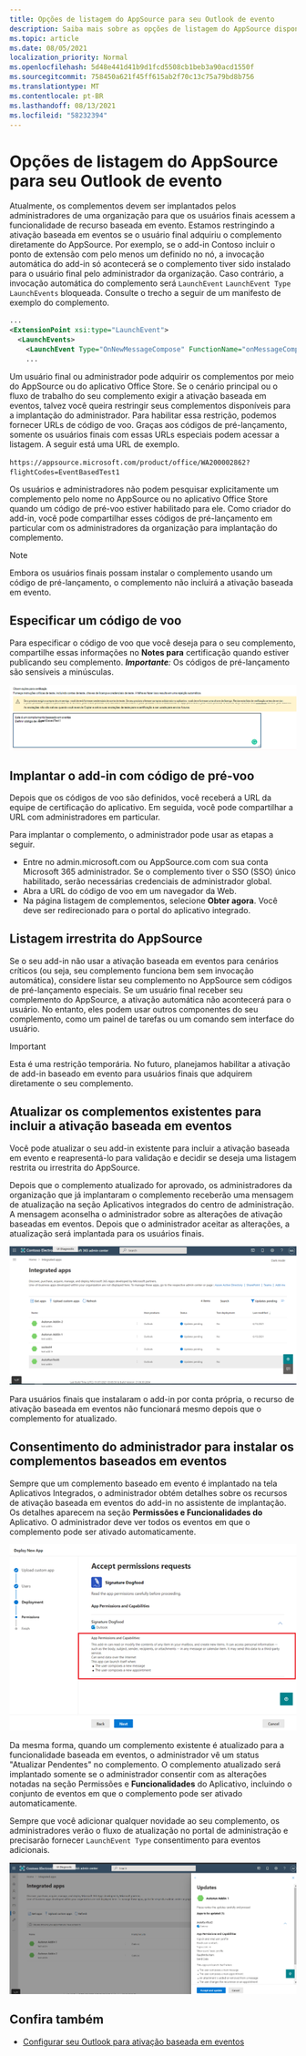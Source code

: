 ```yaml
---
title: Opções de listagem do AppSource para seu Outlook de evento
description: Saiba mais sobre as opções de listagem do AppSource disponíveis para seu Outlook que implementa a ativação baseada em eventos.
ms.topic: article
ms.date: 08/05/2021
localization_priority: Normal
ms.openlocfilehash: 5d48e441d41b9d1fcd5508cb1beb3a90acd1550f
ms.sourcegitcommit: 758450a621f45ff615ab2f70c13c75a79bd8b756
ms.translationtype: MT
ms.contentlocale: pt-BR
ms.lasthandoff: 08/13/2021
ms.locfileid: "58232394"
---
```

# <a name="appsource-listing-options-for-your-event-based-outlook-add-in"></a>Opções de listagem do AppSource para seu Outlook de evento

Atualmente, os complementos devem ser implantados pelos administradores de uma organização para que os usuários finais acessem a funcionalidade de recurso baseada em evento. Estamos restringindo a ativação baseada em eventos se o usuário final adquiriu o complemento diretamente do AppSource. Por exemplo, se o add-in Contoso incluir o ponto de extensão com pelo menos um definido no nó, a invocação automática do add-in só acontecerá se o complemento tiver sido instalado para o usuário final pelo administrador da organização. Caso contrário, a invocação automática do complemento será `LaunchEvent` `LaunchEvent Type` `LaunchEvents` bloqueada. Consulte o trecho a seguir de um manifesto de exemplo do complemento.

```xml
...
<ExtensionPoint xsi:type="LaunchEvent">
  <LaunchEvents>
    <LaunchEvent Type="OnNewMessageCompose" FunctionName="onMessageComposeHandler"/>
    ...
```

Um usuário final ou administrador pode adquirir os complementos por meio do AppSource ou do aplicativo Office Store. Se o cenário principal ou o fluxo de trabalho do seu complemento exigir a ativação baseada em eventos, talvez você queira restringir seus complementos disponíveis para a implantação do administrador. Para habilitar essa restrição, podemos fornecer URLs de código de voo. Graças aos códigos de pré-lançamento, somente os usuários finais com essas URLs especiais podem acessar a listagem. A seguir está uma URL de exemplo.

`https://appsource.microsoft.com/product/office/WA200002862?flightCodes=EventBasedTest1`

Os usuários e administradores não podem pesquisar explicitamente um complemento pelo nome no AppSource ou no aplicativo Office Store quando um código de pré-voo estiver habilitado para ele. Como criador do add-in, você pode compartilhar esses códigos de pré-lançamento em particular com os administradores da organização para implantação do complemento.

> [!NOTE]
> Embora os usuários finais possam instalar o complemento usando um código de pré-lançamento, o complemento não incluirá a ativação baseada em evento.

## <a name="specify-a-flight-code"></a>Especificar um código de voo

Para especificar o código de voo que você deseja para o seu complemento, compartilhe essas informações no **Notes para** certificação quando estiver publicando seu complemento. _**Importante**:_ Os códigos de pré-lançamento são sensíveis a minúsculas.

![Captura de tela mostrando exemplo de solicitação de código de voo no Notes para a tela de certificação durante o processo de publicação.](../images/outlook-publish-notes-for-certification-1.png)

## <a name="deploy-add-in-with-flight-code"></a>Implantar o add-in com código de pré-voo

Depois que os códigos de voo são definidos, você receberá a URL da equipe de certificação do aplicativo. Em seguida, você pode compartilhar a URL com administradores em particular.

Para implantar o complemento, o administrador pode usar as etapas a seguir.

- Entre no admin.microsoft.com ou AppSource.com com sua conta Microsoft 365 administrador. Se o complemento tiver o SSO (SSO) único habilitado, serão necessárias credenciais de administrador global.
- Abra a URL do código de voo em um navegador da Web.
- Na página listagem de complementos, selecione **Obter agora**. Você deve ser redirecionado para o portal do aplicativo integrado.

## <a name="unrestricted-appsource-listing"></a>Listagem irrestrita do AppSource

Se o seu add-in não usar a ativação baseada em eventos para cenários críticos (ou seja, seu complemento funciona bem sem invocação automática), considere listar seu complemento no AppSource sem códigos de pré-lançamento especiais. Se um usuário final receber seu complemento do AppSource, a ativação automática não acontecerá para o usuário. No entanto, eles podem usar outros componentes do seu complemento, como um painel de tarefas ou um comando sem interface do usuário.

> [!IMPORTANT]
> Esta é uma restrição temporária. No futuro, planejamos habilitar a ativação de add-in baseado em evento para usuários finais que adquirem diretamente o seu complemento.

## <a name="update-existing-add-ins-to-include-event-based-activation"></a>Atualizar os complementos existentes para incluir a ativação baseada em eventos

Você pode atualizar o seu add-in existente para incluir a ativação baseada em evento e reapresentá-lo para validação e decidir se deseja uma listagem restrita ou irrestrita do AppSource.

Depois que o complemento atualizado for aprovado, os administradores da organização que já  implantaram o complemento receberão uma mensagem de atualização na seção Aplicativos integrados do centro de administração. A mensagem aconselha o administrador sobre as alterações de ativação baseadas em eventos. Depois que o administrador aceitar as alterações, a atualização será implantada para os usuários finais.

![Captura de tela da notificação de atualização do aplicativo na tela "Aplicativos integrados".](../images/outlook-deploy-update-notification.png)

Para usuários finais que instalaram o add-in por conta própria, o recurso de ativação baseada em eventos não funcionará mesmo depois que o complemento for atualizado.

## <a name="admin-consent-for-installing-event-based-add-ins"></a>Consentimento do administrador para instalar os complementos baseados em eventos

Sempre que um complemento baseado em  evento é implantado na tela Aplicativos Integrados, o administrador obtém detalhes sobre os recursos de ativação baseada em eventos do add-in no assistente de implantação. Os detalhes aparecem na seção **Permissões e Funcionalidades do** Aplicativo. O administrador deve ver todos os eventos em que o complemento pode ser ativado automaticamente.

![Captura de tela da tela "Aceitar solicitações de permissões" ao implantar um novo aplicativo.](../images/outlook-deploy-accept-permissions-requests.png)

Da mesma forma, quando um complemento existente é atualizado para a funcionalidade baseada em eventos, o administrador vê um status "Atualizar Pendentes" no complemento. O complemento atualizado será implantado somente se o administrador consentir com as alterações notadas na seção Permissões e **Funcionalidades** do Aplicativo, incluindo o conjunto de eventos em que o complemento pode ser ativado automaticamente.

Sempre que você adicionar qualquer novidade ao seu complemento, os administradores verão o fluxo de atualização no portal de administração e precisarão fornecer `LaunchEvent Type` consentimento para eventos adicionais.

![Captura de tela do fluxo "Atualizações" ao implantar um aplicativo atualizado.](../images/outlook-deploy-update-flow.png)

## <a name="see-also"></a>Confira também

- [Configurar seu Outlook para ativação baseada em eventos](autolaunch.md)
